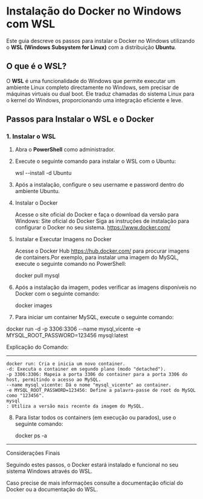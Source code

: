 # Instalação do Docker no Windows com WSL

Este guia descreve os passos para instalar o Docker no Windows utilizando o **WSL (Windows Subsystem for Linux)** com a distribuição **Ubuntu**.

## O que é o WSL?

O **WSL** é uma funcionalidade do Windows que permite executar um ambiente Linux completo directamente no Windows, sem precisar de máquinas virtuais ou dual boot. Ele traduz chamadas do sistema Linux para o kernel do Windows, proporcionando uma integração eficiente e leve.

## Passos para Instalar o WSL e o Docker

### 1. Instalar o WSL

1. Abra o **PowerShell** como administrador.
2. Execute o seguinte comando para instalar o WSL com o Ubuntu:
  
   wsl --install -d Ubuntu

3. Após a instalação, configure o seu username e password dentro do ambiente Ubuntu.

4. Instalar o Docker

    Acesse o site oficial do Docker e faça o download da versão para Windows:
    Site oficial do Docker
    Siga as instruções de instalação para configurar o Docker no seu sistema. https://www.docker.com/

5. Instalar e Executar Imagens no Docker

    Acesse o Docker Hub https://hub.docker.com/ para procurar imagens de containers.Por exemplo, para instalar uma imagem do MySQL, execute o seguinte comando no PowerShell:

    docker pull mysql

6. Após a instalação da imagem, podes verificar as imagens disponíveis no Docker com o seguinte comando:

      docker images 

7. Para iniciar um container MySQL, execute o seguinte comando:<br>

docker run -d -p 3306:3306 --name mysql_vicente -e MYSQL_ROOT_PASSWORD=123456 mysql:latest

Explicação do Comando:
***********************************************************************************************
    docker run: Cria e inicia um novo container.
    -d: Executa o container em segundo plano (modo "detached").
    -p 3306:3306: Mapeia a porta 3306 do container para a porta 3306 do host, permitindo o acesso ao MySQL.
    --name mysql_vicente: Dá o nome "mysql_vicente" ao container.
    -e MYSQL_ROOT_PASSWORD=123456: Define a palavra-passe de root do MySQL como "123456".
    mysql
    : Utiliza a versão mais recente da imagem do MySQL.
   

8. Para listar todos os containers (em execução ou parados), use o seguinte comando: <br>

   docker ps -a
**********

Considerações Finais

Seguindo estes passos, o Docker estará instalado e funcional no seu sistema Windows através do WSL. 

Caso precise de mais informações consulte a documentação oficial do Docker ou a documentação do WSL.
